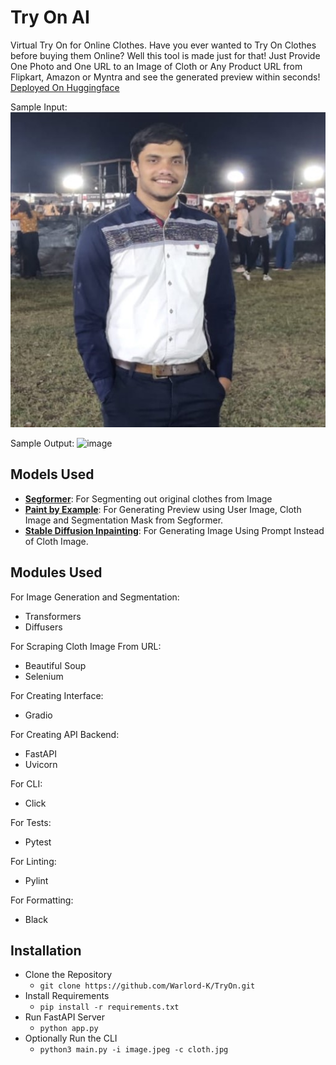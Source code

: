 # Try On AI
Virtual Try On for Online Clothes. Have you ever wanted to Try On Clothes before buying them Online? Well this tool is made just for that! Just Provide One Photo and One URL to an Image of Cloth or Any Product URL from Flipkart, Amazon or Myntra and see the generated preview within seconds!
[Deployed On Huggingface](https://huggingface.co/spaces/Warlord-K/TryOn)

Sample Input:
![image](image.jpeg)

Sample Output:
![image](https://github.com/Warlord-K/TryOn/assets/95569637/63fe45bd-cf74-4595-873b-78ab45c5a57d)


## Models Used
* [**Segformer**](https://huggingface.co/mattmdjaga/segformer_b2_clothes): For Segmenting out original clothes from Image
* [**Paint by Example**](https://huggingface.co/Fantasy-Studio/Paint-by-Example): For Generating Preview using User Image, Cloth Image and Segmentation Mask from Segformer.
* [**Stable Diffusion Inpainting**](https://huggingface.co/runwayml/stable-diffusion-inpainting): For Generating Image Using Prompt Instead of Cloth Image.

## Modules Used

For Image Generation and Segmentation:
* Transformers
* Diffusers

For Scraping Cloth Image From URL:
* Beautiful Soup
* Selenium

For Creating Interface:
* Gradio

For Creating API Backend:
* FastAPI
* Uvicorn

For CLI:
* Click

For Tests:
* Pytest

For Linting:
* Pylint

For Formatting:
* Black

## Installation

* Clone the Repository
  * ```git clone https://github.com/Warlord-K/TryOn.git```
* Install Requirements
  * ```pip install -r requirements.txt```
* Run FastAPI Server
  * ```python app.py```
* Optionally Run the CLI
  * ```python3 main.py -i image.jpeg -c cloth.jpg```
